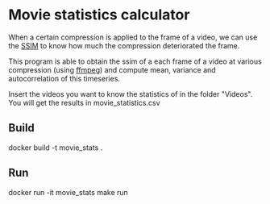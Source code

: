 # Movie statistics calculator

When a certain compression is applied to the frame of a video, we can use the [SSIM](https://en.wikipedia.org/wiki/Structural_similarity) to know how much the compression deteriorated the frame.

This program is able to obtain the ssim of a each frame of a video at various compression (using [ffmpeg](https://ffmpeg.org)) and compute mean, variance and autocorrelation of this timeseries.

Insert the videos you want to know the statistics of in the folder "Videos".
You will get the results in movie_statistics.csv 

## Build
docker build -t movie_stats .

## Run
docker run -it movie_stats make run
